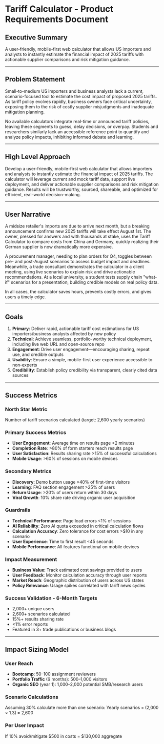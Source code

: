 # Tariff Calculator - Product Requirements Document

## Executive Summary
A user-friendly, mobile-first web calculator that allows US importers and analysts to instantly estimate the financial impact of 2025 tariffs with actionable supplier comparisons and risk mitigation guidance.

---

## Problem Statement

Small-to-medium US importers and business analysts lack a current, scenario-focused tool to estimate the cost impact of proposed 2025 tariffs. As tariff policy evolves rapidly, business owners face critical uncertainty, exposing them to the risk of costly supplier misjudgments and inadequate mitigation planning. 

No available calculators integrate real-time or announced tariff policies, leaving these segments to guess, delay decisions, or overpay. Students and researchers similarly lack an accessible reference point to quantify and analyze policy impacts, inhibiting informed debate and learning.

---

## High Level Approach

Develop a user-friendly, mobile-first web calculator that allows importers and analysts to instantly estimate the financial impact of 2025 tariffs. The calculator will leverage current and mock tariff data, support live deployment, and deliver actionable supplier comparisons and risk mitigation guidance. Results will be trustworthy, sourced, shareable, and optimized for efficient, real-world decision-making.

---

## User Narrative

A midsize retailer's imports are due to arrive next month, but a breaking announcement confirms new 2025 tariffs will take effect August 1st. The owner, pressed for answers and with thousands at stake, uses the Tariff Calculator to compare costs from China and Germany, quickly realizing their German supplier is now dramatically more expensive. 

A procurement manager, needing to plan orders for Q4, toggles between pre- and post-August scenarios to assess budget impact and deadlines. Meanwhile, a trade consultant demonstrates the calculator in a client meeting, using live scenarios to explain risk and drive actionable recommendations. At a local university, a student tests supply chain "what-if" scenarios for a presentation, building credible models on real policy data. 

In all cases, the calculator saves hours, prevents costly errors, and gives users a timely edge.

---

## Goals

1. **Primary**: Deliver rapid, actionable tariff cost estimations for US importers/business analysts affected by new policy
2. **Technical**: Achieve seamless, portfolio-worthy technical deployment, including live web URL and open-source repo
3. **Engagement**: Drive user engagement—encouraging sharing, repeat use, and credible outputs
4. **Usability**: Ensure a simple, mobile-first user experience accessible to non-experts
5. **Credibility**: Establish policy credibility via transparent, clearly cited data sources

---

## Success Metrics

### North Star Metric
Number of tariff scenarios calculated (target: 2,600 yearly scenarios)

### Primary Success Metrics
- **User Engagement**: Average time on results page >2 minutes
- **Completion Rate**: >80% of form starters reach results page
- **User Satisfaction**: Results sharing rate >15% of successful calculations
- **Mobile Usage**: >60% of sessions on mobile devices

### Secondary Metrics
- **Discovery**: Demo button usage >40% of first-time visitors  
- **Learning**: FAQ section engagement >25% of users
- **Return Usage**: >20% of users return within 30 days
- **Viral Growth**: 10% share rate driving organic user acquisition

### Guardrails
- **Technical Performance**: Page load errors <1% of sessions
- **AI Reliability**: Zero AI quota exceeded in critical calculation flows  
- **Calculation Accuracy**: Zero tolerance for cost errors >$10 in any scenario
- **User Experience**: Time to first result <45 seconds
- **Mobile Performance**: All features functional on mobile devices

### Impact Measurement
- **Business Value**: Track estimated cost savings provided to users
- **User Feedback**: Monitor calculation accuracy through user reports
- **Market Reach**: Geographic distribution of users across US states
- **Policy Relevance**: Usage spikes correlated with tariff news cycles

### Success Validation - 6-Month Targets
- 2,000+ unique users
- 2,600+ scenarios calculated  
- 15%+ results sharing rate
- <1% error reports
- Featured in 3+ trade publications or business blogs

---

## Impact Sizing Model

### User Reach
- **Bootcamp**: 50–100 assignment reviewers
- **Portfolio Traffic** (6 months): 500–1,000 visitors
- **Organic SEO** (year 1): 1,000–2,000 potential SMB/research users

### Scenario Calculations
Assuming 30% calculate more than one scenario:
Yearly scenarios = (2,000 × 1.3) ≈ 2,600

### Per User Impact
If 10% avoid/mitigate $500 in costs = $130,000 aggregate

